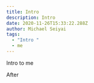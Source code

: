 ```yaml
---
title: Intro
description: Intro
date: 2020-11-26T15:33:22.288Z
author: Michael Seiyai
tags:
  - "Intro "
  - me
---
```

Intro to me

After